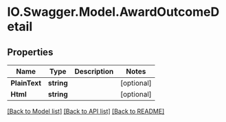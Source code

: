 # IO.Swagger.Model.AwardOutcomeDetail
## Properties

Name | Type | Description | Notes
------------ | ------------- | ------------- | -------------
**PlainText** | **string** |  | [optional] 
**Html** | **string** |  | [optional] 

[[Back to Model list]](../README.md#documentation-for-models) [[Back to API list]](../README.md#documentation-for-api-endpoints) [[Back to README]](../README.md)


